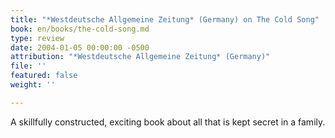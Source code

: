 ```yaml
---
title: "*Westdeutsche Allgemeine Zeitung* (Germany) on The Cold Song"
book: en/books/the-cold-song.md
type: review
date: 2004-01-05 00:00:00 -0500
attribution: "*Westdeutsche Allgemeine Zeitung* (Germany)"
file: ''
featured: false
weight: ''

---
```

A skillfully constructed, exciting book about all that is kept secret in a family.
